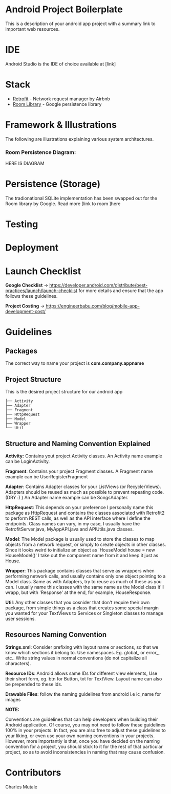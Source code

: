 # **Android Project Boilerplate**
This is a description of your android app project with a summary link to important web resources.

# **IDE**
Android Studio is the IDE of choice available at [link]

# **Stack**
- [Retrofit](https://nodejs.org) - Network request manager by Airbnb
- [Room Library](https://nodejs.org) - Google persistence library


# **Framework & Illustrations**
The following are illustrations explaining various system architectures.

### **Room Persistence Diagram:**

HERE IS DIAGRAM




# **Persistence (Storage)**
The tradionational SQLite implementation has been swapped out for the Room library by Google. Read more [link to room ]here


# **Testing**

# **Deployment**

# **Launch Checklist**

**Google Checklist**
-> https://developer.android.com/distribute/best-practices/launch/launch-checklist for more details and ensure that the app follows these guidelines.

**Project Costing**
-> https://engineerbabu.com/blog/mobile-app-development-cost/



# **Guidelines**

## Packages
The correct way to name your project is **com.company.appname**


## **Project Structure**
This is the desired project structure for our android app


    ├── Activity                
    ├── Adapter                    
    ├── Fragment                                       
    ├── HttpRequest                   
    ├── Model    
    ├── Wrapper                   
    └── Util

## Structure and Naming Convention Explained

**Activity:** Contains yout project Activity classes. An Activity name example can be LoginActivity.

**Fragment**: Contains your project Fragment classes. A Fragment name example can be UserRegisterFragment

**Adapter**: Contains Adapter classes for your ListViews (or RecyclerViews). Adapters should be reused as much as possible to prevent repeating code. (DRY :) ) An Adapter name example can be SongsAdapter.

**HttpRequest**: This depends on your preference I personally name this package as HttpRequest and contains the classes associated with Retrofit2 to perform REST calls, as well as the API interface where I define the endpoints. Class names can vary, in my case, I usually have the RetrofitServer.java, MyAppAPI.java and APIUtils.java classes.

**Model**: The Model package is usually used to store the classes to map objects from a network request, or simply to create objects in other classes. Since it looks weird to initialize an object as 'HouseModel house = new HouseModel()' I take out the component name from it and keep it just as House.

**Wrapper**: This package contains classes that serve as wrappers when performing network calls, and usually contains only one object pointing to a Model class. Same as with Adapters, try to reuse as much of these as you can. I usually name this classes with the same name as the Model class it'll wrapp, but with 'Response' at the end, for example, HouseResponse.

**Util**: Any other classes that you cosnider that don't require their own package, from simple things as a class that creates some special margin you wanted for your TextViews to Services or Singleton classes to manage user sessions.



## Resources Naming Convention



**Strings.xml**:  Consider prefixing with layout name or sections, so that we know which sections it belong to. Use namespaces. Eg. global_ or error_, etc.. Write string values in normal conventions (do not capitalize all characters).


**Resource IDs**: Android allows same IDs for different view elements, Use their short form, eg. btn for Button, txt for TextView. Layout name can also be prepended to these ids.

**Drawable Files**: follow the naming guidelines from android i.e ic_name for images


**NOTE:**

Conventions are guidelines that can help developers when building their Android application. Of course, you may not need to follow these guidelines 100% in your projects. In fact, you are also free to adjust these guidelines to your liking, or even use your own naming conventions in your projects. However, more importantly is that, once you have decided on the naming convention for a project, you should stick to it for the rest of that particular project, so as to avoid inconsistencies in naming that may cause confusion.


# **Contributors**
Charles Mutale
